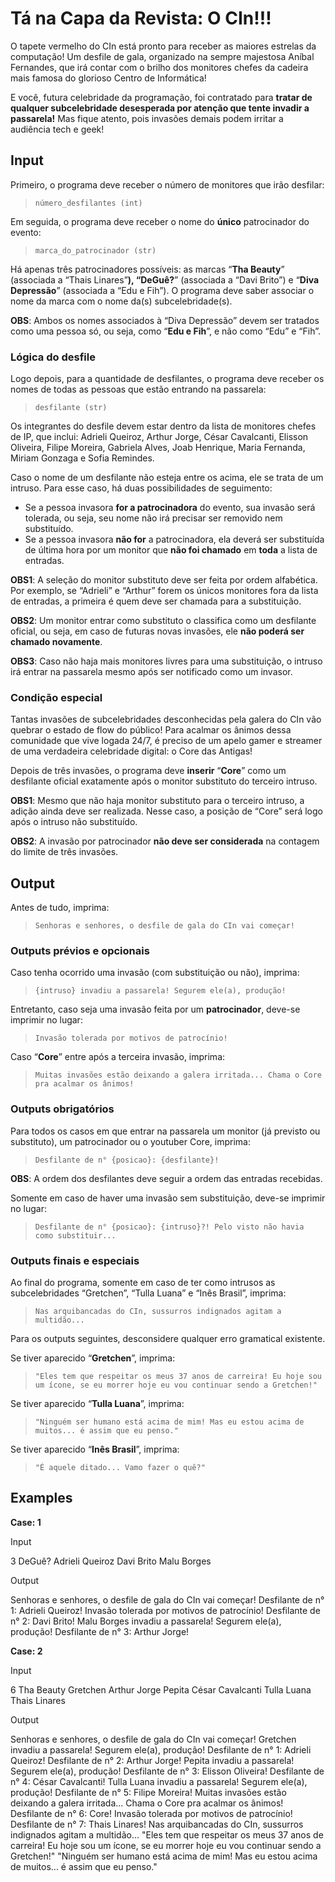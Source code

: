 # Tá na Capa da Revista: O CIn!!!

O tapete vermelho do CIn está pronto para receber as maiores estrelas da computação! Um desfile de gala, organizado na sempre majestosa Aníbal Fernandes, que irá contar com o brilho dos monitores chefes da cadeira mais famosa do glorioso Centro de Informática!

E você, futura celebridade da programação, foi contratado para **tratar de qualquer subcelebridade desesperada por atenção que tente invadir a passarela!** Mas fique atento, pois invasões demais podem irritar a audiência tech e geek!

## Input

Primeiro, o programa deve receber o número de monitores que irão desfilar:

> `número_desfilantes (int)`
> 

Em seguida, o programa deve receber o nome do **único** patrocinador do evento:

> `marca_do_patrocinador (str)`
> 

Há apenas três patrocinadores possíveis: as marcas “**Tha Beauty**” (associada a “Thais Linares”**), “DeGuê?**” (associada a “Davi Brito”) e “**Diva Depressão**” (associada a “Edu e Fih”). O programa deve saber associar o nome da marca com o nome da(s) subcelebridade(s).

**OBS**: Ambos os nomes associados à “Diva Depressão” devem ser tratados como uma pessoa só, ou seja, como “**Edu e Fih**”, e não como “Edu” e “Fih”.

### Lógica do desfile

Logo depois, para a quantidade de desfilantes, o programa deve receber os nomes de todas as pessoas que estão entrando na passarela:

> `desfilante (str)`
> 

Os integrantes do desfile devem estar dentro da lista de monitores chefes de IP, que inclui: Adrieli Queiroz, Arthur Jorge, César Cavalcanti, Elisson Oliveira, Filipe Moreira, Gabriela Alves, Joab Henrique, Maria Fernanda, Miriam Gonzaga e Sofia Remindes.

Caso o nome de um desfilante não esteja entre os acima, ele se trata de um intruso. Para esse caso, há duas possibilidades de seguimento:

- Se a pessoa invasora **for a patrocinadora** do evento, sua invasão será tolerada, ou seja, seu nome não irá precisar ser removido nem substituído.
- Se a pessoa invasora **não for** a patrocinadora, ela deverá ser substituída de última hora por um monitor que **não foi chamado** em **toda** a lista de entradas.

**OBS1**: A seleção do monitor substituto deve ser feita por ordem alfabética. Por exemplo, se “Adrieli” e “Arthur” forem os únicos monitores fora da lista de entradas, a primeira é quem deve ser chamada para a substituição.

**OBS2**: Um monitor entrar como substituto o classifica como um desfilante oficial, ou seja, em caso de futuras novas invasões, ele **não poderá ser chamado novamente**.

**OBS3**: Caso não haja mais monitores livres para uma substituição, o intruso irá entrar na passarela mesmo após ser notificado como um invasor.

### Condição especial

Tantas invasões de subcelebridades desconhecidas pela galera do CIn vão quebrar o estado de flow do público! Para acalmar os ânimos dessa comunidade que vive logada 24/7, é preciso de um apelo gamer e streamer de uma verdadeira celebridade digital: o Core das Antigas!

Depois de três invasões, o programa deve **inserir** “**Core**” como um desfilante oficial exatamente após o monitor substituto do terceiro intruso.

**OBS1**: Mesmo que não haja monitor substituto para o terceiro intruso, a adição ainda deve ser realizada. Nesse caso, a posição de “Core” será logo após o intruso não substituído.

**OBS2**: A invasão por patrocinador **não deve ser considerada** na contagem do limite de três invasões.

## Output

Antes de tudo, imprima:

> `Senhoras e senhores, o desfile de gala do CIn vai começar!`
> 

### Outputs prévios e opcionais

Caso tenha ocorrido uma invasão (com substituição ou não), imprima:

> `{intruso} invadiu a passarela! Segurem ele(a), produção!`
> 

Entretanto, caso seja uma invasão feita por um **patrocinador**, deve-se imprimir no lugar:

> `Invasão tolerada por motivos de patrocínio!`
> 

Caso “**Core**” entre após a terceira invasão, imprima:

> `Muitas invasões estão deixando a galera irritada... Chama o Core pra acalmar os ânimos!`
> 

### Outputs obrigatórios

Para todos os casos em que entrar na passarela um monitor (já previsto ou substituto), um patrocinador ou o youtuber Core, imprima:

> `Desfilante de n° {posicao}: {desfilante}!`
> 

**OBS**: A ordem dos desfilantes deve seguir a ordem das entradas recebidas.

Somente em caso de haver uma invasão sem substituição, deve-se imprimir no lugar:

> `Desfilante de n° {posicao}: {intruso}?! Pelo visto não havia como substituir...`
> 

### Outputs finais e especiais

Ao final do programa, somente em caso de ter como intrusos as subcelebridades “Gretchen”, “Tulla Luana” e “Inês Brasil”, imprima:

> `Nas arquibancadas do CIn, sussurros indignados agitam a multidão...`
> 

Para os outputs seguintes, desconsidere qualquer erro gramatical existente.

Se tiver aparecido “**Gretchen**”, imprima:

> `"Eles tem que respeitar os meus 37 anos de carreira! Eu hoje sou um ícone, se eu morrer hoje eu vou continuar sendo a Gretchen!"`
> 

Se tiver aparecido “**Tulla Luana**”, imprima:

> `"Ninguém ser humano está acima de mim! Mas eu estou acima de muitos... é assim que eu penso."`
> 

Se tiver aparecido “**Inês Brasil**”, imprima:

> `"É aquele ditado... Vamo fazer o quê?"`
>

## Examples

**Case: 1**

Input

3
DeGuê?
Adrieli Queiroz
Davi Brito
Malu Borges

Output

Senhoras e senhores, o desfile de gala do CIn vai começar!
Desfilante de n° 1: Adrieli Queiroz!
Invasão tolerada por motivos de patrocínio!
Desfilante de n° 2: Davi Brito!
Malu Borges invadiu a passarela! Segurem ele(a), produção!
Desfilante de n° 3: Arthur Jorge!

**Case: 2**

Input

6
Tha Beauty
Gretchen
Arthur Jorge
Pepita
César Cavalcanti
Tulla Luana
Thais Linares

Output

Senhoras e senhores, o desfile de gala do CIn vai começar!
Gretchen invadiu a passarela! Segurem ele(a), produção!
Desfilante de n° 1: Adrieli Queiroz!
Desfilante de n° 2: Arthur Jorge!
Pepita invadiu a passarela! Segurem ele(a), produção!
Desfilante de n° 3: Elisson Oliveira!
Desfilante de n° 4: César Cavalcanti!
Tulla Luana invadiu a passarela! Segurem ele(a), produção!
Desfilante de n° 5: Filipe Moreira!
Muitas invasões estão deixando a galera irritada... Chama o Core pra acalmar os ânimos!
Desfilante de n° 6: Core!
Invasão tolerada por motivos de patrocínio!
Desfilante de n° 7: Thais Linares!
Nas arquibancadas do CIn, sussurros indignados agitam a multidão...
"Eles tem que respeitar os meus 37 anos de carreira! Eu hoje sou um ícone, se eu morrer hoje eu vou continuar sendo a Gretchen!"
"Ninguém ser humano está acima de mim! Mas eu estou acima de muitos... é assim que eu penso."